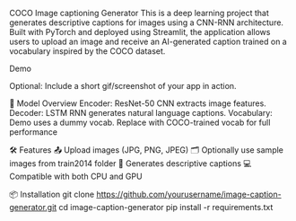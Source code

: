 COCO Image captioning Generator
This is a deep learning project that generates descriptive captions for images using a CNN-RNN architecture. Built with PyTorch and deployed using Streamlit, the application allows users to upload an image and receive an AI-generated caption trained on a vocabulary inspired by the COCO dataset.


Demo

Optional: Include a short gif/screenshot of your app in action.


🧠 Model Overview
Encoder: ResNet-50 CNN extracts image features.
Decoder: LSTM RNN generates natural language captions.
Vocabulary: Demo uses a dummy vocab. Replace with COCO-trained vocab for full performance

🛠️ Features
📤 Upload images (JPG, PNG, JPEG)
🗂️ Optionally use sample images from train2014 folder
🤖 Generates descriptive captions
💻 Compatible with both CPU and GPU


📦 Installation
git clone https://github.com/yourusername/image-caption-generator.git
cd image-caption-generator
pip install -r requirements.txt
